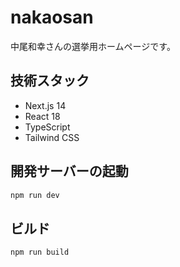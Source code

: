 # nakaosan

中尾和幸さんの選挙用ホームページです。

## 技術スタック

- Next.js 14
- React 18
- TypeScript
- Tailwind CSS

## 開発サーバーの起動

```bash
npm run dev
```

## ビルド

```bash
npm run build
```
